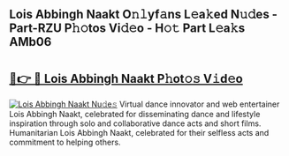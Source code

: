 ## Lois Abbingh Naakt O𝚗𝚕yf𝚊ns L𝚎a𝚔ed N𝚞𝚍es - Part-RZU P𝚑𝚘tos Vi𝚍𝚎o - H𝚘𝚝 Part L𝚎a𝚔s AMb06

# <h2><a href="http://kfcruvp.oniu.top/?m=Lois+Abbingh+Naakt">🔗👉 🔴 Lois Abbingh Naakt P𝚑ot𝚘𝚜 V𝚒d𝚎o</a></h2>

[![Lois Abbingh Naakt Nu𝚍e𝚜](https://i.imgur.com/0qMVB7G.gif)](http://kfcruvp.oniu.top/?m=Lois+Abbingh+Naakt)
Virtual dance innovator and web entertainer Lois Abbingh Naakt, celebrated for disseminating dance and lifestyle inspiration through solo and collaborative dance acts and short films. Humanitarian Lois Abbingh Naakt, celebrated for their selfless acts and commitment to helping others.  
